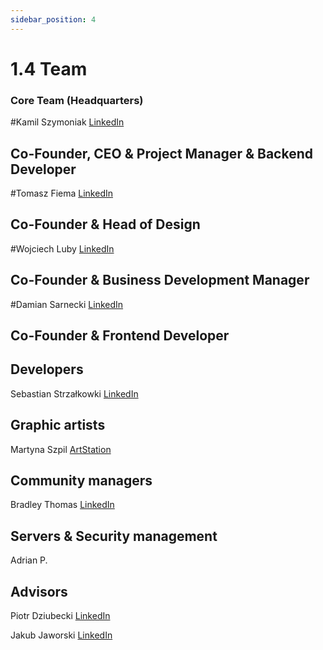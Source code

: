 ```yaml
---
sidebar_position: 4
---
```


# 1.4 Team

### Core Team (Headquarters)

#Kamil Szymoniak <a href="https://www.linkedin.com/in/kamil-szymoniak/">LinkedIn</a>
## Co-Founder, CEO & Project Manager & Backend Developer

#Tomasz Fiema <a href="https://www.linkedin.com/in/tomaszfiema/">LinkedIn</a>
## Co-Founder & Head of Design

#Wojciech Luby <a href="https://www.linkedin.com/in/wojciech-luby/">LinkedIn</a>
## Co-Founder & Business Development Manager

#Damian Sarnecki <a href="https://www.linkedin.com/in/damiansarnecki/">LinkedIn</a>
## Co-Founder & Frontend Developer


## Developers

Sebastian Strzałkowki <a href="https://www.linkedin.com/in/sebastianstrzalkowski/">LinkedIn</a>

## Graphic artists

Martyna Szpil <a href="https://www.artstation.com/kajuart">ArtStation</a>

## Community managers

Bradley Thomas <a href="https://www.linkedin.com/in/bradley-thomas-66469a9b/">LinkedIn</a>

## Servers & Security management

Adrian P.

## Advisors

Piotr Dziubecki <a href="https://www.linkedin.com/in/piotrdziubecki/">LinkedIn</a>

Jakub Jaworski <a href="https://www.linkedin.com/in/jjaworskii/">LinkedIn</a>
